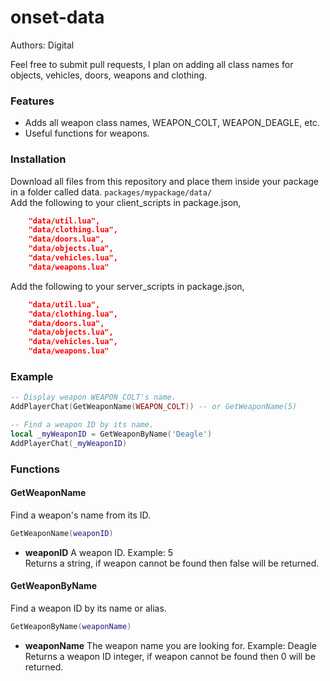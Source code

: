 # onset-data
Authors: Digital

Feel free to submit pull requests, I plan on adding all class names for objects, vehicles, doors, weapons and clothing.

### Features
* Adds all weapon class names, WEAPON_COLT, WEAPON_DEAGLE, etc.
* Useful functions for weapons.

### Installation
Download all files from this repository and place them inside your package in a folder called data.
```packages/mypackage/data/```<br />
Add the following to your client_scripts in package.json,
```json
    "data/util.lua",
    "data/clothing.lua",
    "data/doors.lua",
    "data/objects.lua",
    "data/vehicles.lua",
    "data/weapons.lua"
```
Add the following to your server_scripts in package.json,
```json
    "data/util.lua",
    "data/clothing.lua",
    "data/doors.lua",
    "data/objects.lua",
    "data/vehicles.lua",
    "data/weapons.lua"
```

### Example
```lua
-- Display weapon WEAPON_COLT's name.
AddPlayerChat(GetWeaponName(WEAPON_COLT)) -- or GetWeaponName(5)

-- Find a weapon ID by its name.
local _myWeaponID = GetWeaponByName('Deagle')
AddPlayerChat(_myWeaponID)
```

### Functions
#### GetWeaponName
Find a weapon's name from its ID.
```lua
GetWeaponName(weaponID)
```
* **weaponID** A weapon ID. Example: 5
<br />Returns a string, if weapon cannot be found then false will be returned.

#### GetWeaponByName
Find a weapon ID by its name or alias.
```lua
GetWeaponByName(weaponName)
```
* **weaponName** The weapon name you are looking for. Example: Deagle
<br />Returns a weapon ID integer, if weapon cannot be found then 0 will be returned.
